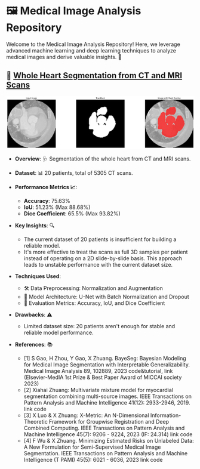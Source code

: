 # 🖼️ Medical Image Analysis Repository

Welcome to the Medical Image Analysis Repository! Here, we leverage advanced machine learning and deep learning techniques to analyze medical images and derive valuable insights. 🌟

## 💓 [Whole Heart Segmentation from CT and MRI Scans](./mm-whs-seg-keras.ipynb)

![Whole Heart Segmentation](Sample_Mask_Overlay.png)

- **Overview**: 🩺 Segmentation of the whole heart from CT and MRI scans.
- **Dataset**: 📊 20 patients, total of 5305 CT scans.
- **Performance Metrics 📈**: 
  - **Accuracy**: 75.63%
  - **IoU**: 51.23% (Max 88.68%)
  - **Dice Coefficient**: 65.5% (Max 93.82%)
- **Key Insights**: 🔍
  - The current dataset of 20 patients is insufficient for building a reliable model.
  - It's more effective to treat the scans as full 3D samples per patient instead of operating on a 2D slide-by-slide basis. This approach leads to unstable performance with the current dataset size.
- **Techniques Used**: 
  - 🛠️ Data Preprocessing: Normalization and Augmentation
  - 🧠 Model Architecture: U-Net with Batch Normalization and Dropout
  - 🧮 Evaluation Metrics: Accuracy, IoU, and Dice Coefficient
- **Drawbacks**: ⚠️
  - Limited dataset size: 20 patients aren't enough for stable and reliable model performance.

- **References**: 📚
  - [1] S Gao, H Zhou, Y Gao, X Zhuang. BayeSeg: Bayesian Modeling for Medical Image Segmentation with Interpretable Generalizability. Medical Image Analysis 89, 102889, 2023 code&tutorial, link (Elsevier-MedIA 1st Prize & Best Paper Award of MICCAI society 2023)
  - [2] Xiahai Zhuang: Multivariate mixture model for myocardial segmentation combining multi-source images. IEEE Transactions on Pattern Analysis and Machine Intelligence 41(12): 2933-2946, 2019. link code
  - [3] X Luo & X Zhuang: X-Metric: An N-Dimensional Information-Theoretic Framework for Groupwise Registration and Deep Combined Computing. IEEE Transactions on Pattern Analysis and Machine Intelligence 45(7): 9206 - 9224, 2023 (IF: 24.314) link code
  - [4] F Wu & X Zhuang. Minimizing Estimated Risks on Unlabeled Data: A New Formulation for Semi-Supervised Medical Image Segmentation. IEEE Transactions on Pattern Analysis and Machine Intelligence (T PAMI) 45(5): 6021 - 6036, 2023 link code
